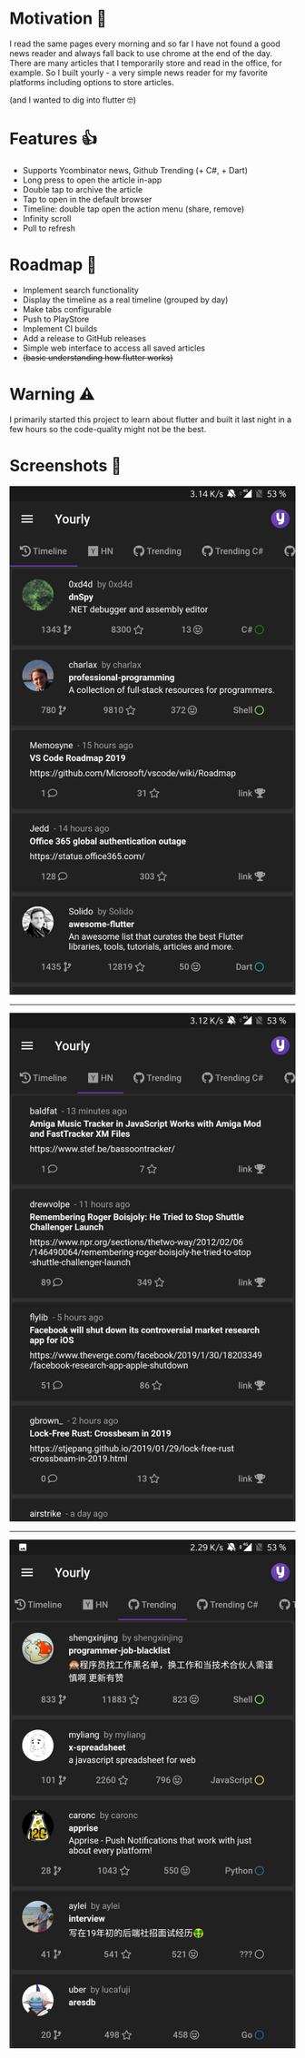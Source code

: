 # Motivation 🤔
I read the same pages every morning and so far I have not found a good news reader and always fall back to use chrome at the end of the day. There are many articles that I temporarily store and read in the office, for example. So I built yourly - a very simple news reader for my favorite platforms including options to store articles.

(and I wanted to dig into flutter 🤓)

# Features 👍
- Supports Ycombinator news, Github Trending (+ C#, + Dart)
- Long press to open the article in-app
- Double tap to archive the article
- Tap to open in the default browser
- Timeline: double tap open the action menu (share, remove)
- Infinity scroll
- Pull to refresh

# Roadmap 🚧
- Implement search functionality
- Display the timeline as a real timeline (grouped by day)
- Make tabs configurable
- Push to PlayStore
- Implement CI builds
- Add a release to GitHub releases
- Simple web interface to access all saved articles
- ~~(basic understanding how flutter works)~~

# Warning ⚠️
I primarily started this project to learn about flutter and built it last night in a few hours so the code-quality might not be the best.

# Screenshots 📱
![screenshot](/screenshots/01.jpg?raw=true "Timeline")
***
![screenshot](/screenshots/02.jpg?raw=true "Hackernews")
***
![screenshot](/screenshots/03.jpg?raw=true "GitHub")
